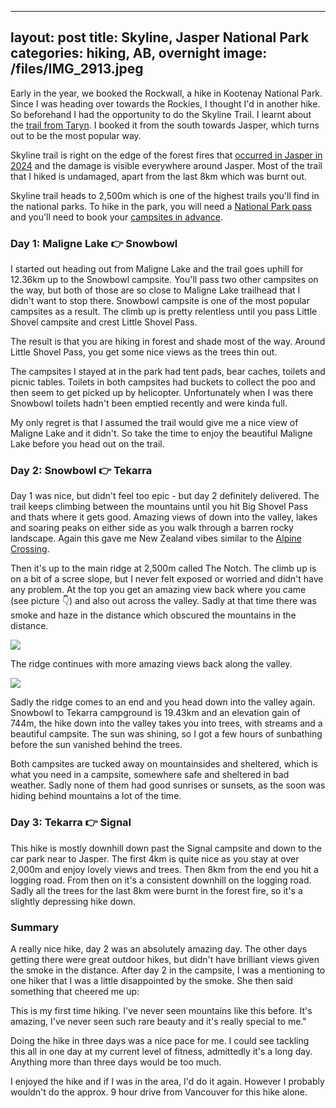 
---
layout: post
title: Skyline, Jasper National Park
categories: hiking, AB, overnight
image: /files/IMG_2913.jpeg
---

Early in the year, we booked the Rockwall, a hike in Kootenay National Park. Since I was heading over towards the Rockies, I thought I'd in another hike. So beforehand I had the opportunity to do the Skyline Trail. I learnt about the <a href="https://happiestoutdoors.ca/skyline-trail-in-jasper/">trail from Taryn</a>. I booked it from the south towards Jasper, which turns out to be the most popular way.

Skyline trail is right on the edge of the forest fires that <a href="https://en.wikipedia.org/wiki/2024_Jasper_wildfire">occurred in Jasper in 2024</a> and the damage is visible everywhere around Jasper. Most of the trail that I hiked is undamaged, apart from the last 8km which was burnt out.

Skyline trail heads to 2,500m which is one of the highest trails you'll find in the national parks. To hike in the park, you will need a <a href="https://parks.canada.ca/voyage-travel/admission">National Park pass</a> and you'll need to book your <a href="https://reservation.pc.gc.ca/">campsites in advance</a>.

### Day 1: Maligne Lake 👉 Snowbowl

<div class="strava-embed-placeholder" data-embed-type="activity" data-embed-id="15788401032" data-style="standard" data-from-embed="false"></div><script src="https://strava-embeds.com/embed.js"></script>

I started out heading out from Maligne Lake and the trail goes uphill for 12.36km up to the Snowbowl campsite. You'll pass two other campsites on the way, but both of those are so close to Maligne Lake trailhead that I didn't want to stop there. Snowbowl campsite is one of the most popular campsites as a result. The climb up is pretty relentless until you pass Little Shovel campsite and crest Little Shovel Pass.

The result is that you are hiking in forest and shade most of the way. Around Little Shovel Pass, you get some nice views as the trees thin out.

The campsites I stayed at in the park had tent pads, bear caches, toilets and picnic tables. Toilets in both campsites had buckets to collect the poo and then seem to get picked up by helicopter. Unfortunately when I was there Snowbowl toilets hadn't been emptied recently and were kinda full.

My only regret is that I assumed the trail would give me a nice view of Maligne Lake and it didn't. So take the time to enjoy the beautiful Maligne Lake before you head out on the trail.

### Day 2: Snowbowl 👉 Tekarra

<div class="strava-embed-placeholder" data-embed-type="activity" data-embed-id="15788401364" data-style="standard" data-from-embed="false"></div><script src="https://strava-embeds.com/embed.js"></script>

Day 1 was nice, but didn't feel too epic - but day 2 definitely delivered. The trail keeps climbing between the mountains until you hit Big Shovel Pass and thats where it gets good. Amazing views of down into the valley, lakes and soaring peaks on either side as you walk through a barren rocky landscape. Again this gave me New Zealand vibes similar to the <a href="https://mckay.pub/2025-03-27-alpine-crossing.html">Alpine Crossing</a>.

Then it's up to the main ridge at 2,500m called The Notch. The climb up is on a bit of a scree slope, but I never felt exposed or worried and didn't have any problem. At the top you get an amazing view back where you came (see picture 👇) and also out across the valley. Sadly at that time there was smoke and haze in the distance which obscured the mountains in the distance.

<img src="/files/IMG_2913.jpeg" class="img-fluid">

The ridge continues with more amazing views back along the valley.

<img src="/files/IMG_2918.jpeg" class="img-fluid">

Sadly the ridge comes to an end and you head down into the valley again. Snowbowl to Tekarra campground is 19.43km and an elevation gain of 744m, the hike down into the valley takes you into trees, with streams and a beautiful campsite. The sun was shining, so I got a few hours of sunbathing before the sun vanished behind the trees.

Both campsites are tucked away on mountainsides and sheltered, which is what you need in a campsite, somewhere safe and sheltered in bad weather. Sadly none of them had good sunrises or sunsets, as the soon was hiding behind mountains a lot of the time.

### Day 3: Tekarra 👉 Signal

<div class="strava-embed-placeholder" data-embed-type="activity" data-embed-id="15788401454" data-style="standard" data-from-embed="false"></div><script src="https://strava-embeds.com/embed.js"></script>

This hike is mostly downhill down past the Signal campsite and down to the car park near to Jasper. The first 4km is quite nice as you stay at over 2,000m and enjoy lovely views and trees. Then 8km from the end you hit a logging road. From then on it's a consistent downhill on the logging road. Sadly all the trees for the last 8km were burnt in the forest fire, so it's a slightly depressing hike down.

### Summary

A really nice hike, day 2 was an absolutely amazing day. The other days getting there were great outdoor hikes, but didn't have brilliant views given the smoke in the distance. After day 2 in the campsite, I was a mentioning to one hiker that I was a little disappointed by the smoke. She then said something that cheered me up: 

<div class="alert alert-success">This is my first time hiking. I've never seen mountains like this before. It's amazing, I've never seen such rare beauty and it's really special to me."</div>

Doing the hike in three days was a nice pace for me. I could see tackling this all in one day at my current level of fitness, admittedly it's a long day. Anything more than three days would be too much.

I enjoyed the hike and if I was in the area, I'd do it again. However I probably wouldn't do the approx. 9 hour drive from Vancouver for this hike alone.